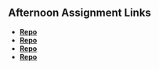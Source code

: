 ## Afternoon Assignment Links

* **[Repo](https://github.com/DavidLiamB/<ASSIGNMENT_REPO>)**
* **[Repo](https://github.com/DavidLiamB/<ASSIGNMENT_REPO>)**
* **[Repo](https://github.com/DavidLiamB/<ASSIGNMENT_REPO>)**
* **[Repo](https://github.com/DavidLiamB/<ASSIGNMENT_REPO>)**

